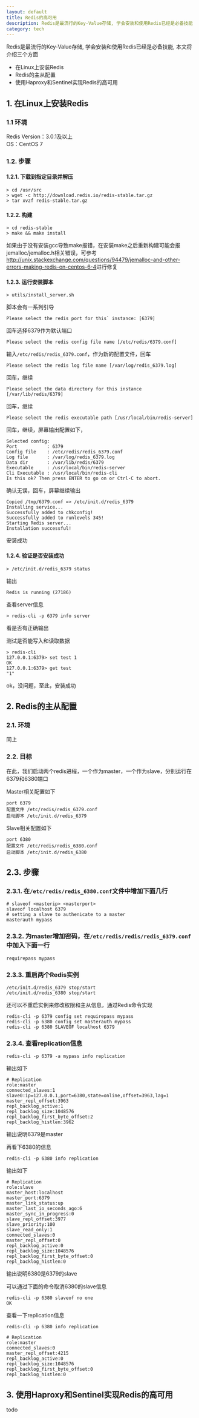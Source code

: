 ```yaml
---
layout: default
title: Redis的高可用
description: Redis是最流行的Key-Value存储, 学会安装和使用Redis已经是必备技能
category: tech
---
```


Redis是最流行的Key-Value存储, 学会安装和使用Redis已经是必备技能, 本文将介绍三个方面

* 在Linux上安装Redis
* Redis的主从配置
* 使用Haproxy和Sentinel实现Redis的高可用

## 1. 在Linux上安装Redis
### 1.1 环境

Redis Version：3.0.1及以上  
OS：CentOS 7

### 1.2. 步骤

#### 1.2.1. 下载到指定目录并解压

```
> cd /usr/src
> wget -c http://download.redis.io/redis-stable.tar.gz
> tar xvzf redis-stable.tar.gz
```

#### 1.2.2. 构建

```
> cd redis-stable
> make && make install
```

如果由于没有安装gcc导致make报错，在安装make之后重新构建可能会报jemalloc/jemalloc.h相关错误，可参考
<http://unix.stackexchange.com/questions/94479/jemalloc-and-other-errors-making-redis-on-centos-6-4>进行修复

#### 1.2.3. 运行安装脚本

```
> utils/install_server.sh
```

脚本会有一系列引导

```
Please select the redis port for this` instance: [6379]
```
回车选择6379作为默认端口

```
Please select the redis config file name [/etc/redis/6379.conf] 
```
输入`/etc/redis/redis_6379.conf`，作为新的配置文件，回车

```
Please select the redis log file name [/var/log/redis_6379.log]
```
回车，继续

```
Please select the data directory for this instance [/var/lib/redis/6379]
```
回车，继续

```
Please select the redis executable path [/usr/local/bin/redis-server]
```
回车，继续，屏幕输出配置如下，

```
Selected config:
Port           : 6379
Config file    : /etc/redis/redis_6379.conf
Log file       : /var/log/redis_6379.log
Data dir       : /var/lib/redis/6379
Executable     : /usr/local/bin/redis-server
Cli Executable : /usr/local/bin/redis-cli
Is this ok? Then press ENTER to go on or Ctrl-C to abort.
```
确认无误，回车，屏幕继续输出

```
Copied /tmp/6379.conf => /etc/init.d/redis_6379
Installing service...
Successfully added to chkconfig!
Successfully added to runlevels 345!
Starting Redis server...
Installation successful!
```
安装成功

#### 1.2.4. 验证是否安装成功

```
> /etc/init.d/redis_6379 status
```
输出

```
Redis is running (27186)
```

查看server信息

```
> redis-cli -p 6379 info server
```
看是否有正确输出

测试是否能写入和读取数据

```
> redis-cli
127.0.0.1:6379> set test 1
OK
127.0.0.1:6379> get test
"1"
```

ok，没问题，至此，安装成功

## 2. Redis的主从配置

### 2.1. 环境

同上

### 2.2. 目标

在此，我们启动两个redis进程，一个作为master，一个作为slave，分别运行在6379和6380端口

Master相关配置如下
```
port 6379
配置文件 /etc/redis/redis_6379.conf
启动脚本 /etc/init.d/redis_6379
```

Slave相关配置如下
```
port 6380
配置文件 /etc/redis/redis_6380.conf
启动脚本 /etc/init.d/redis_6380
```

## 2.3. 步骤

### 2.3.1. 在`/etc/redis/redis_6380.conf`文件中增加下面几行

```
# slaveof <masterip> <masterport>
slaveof localhost 6379
# setting a slave to authenicate to a master
masterauth mypass
```

### 2.3.2. 为master增加密码，在`/etc/redis/redis/redis_6379.conf`中加入下面一行

```
requirepass mypass
```

### 2.3.3. 重启两个Redis实例

```
/etc/init.d/redis_6379 stop/start
/etc/init.d/redis_6380 stop/start
```

还可以不重启实例来修改权限和主从信息，通过Redis命令实现

```
redis-cli -p 6379 config set requirepass mypass
redis-cli -p 6380 config set masterauth mypass
redis-cli -p 6380 SLAVEOF localhost 6379
```

### 2.3.4. 查看replication信息

```
redis-cli -p 6379 -a mypass info replication
```

输出如下

```
# Replication
role:master
connected_slaves:1
slave0:ip=127.0.0.1,port=6380,state=online,offset=3963,lag=1
master_repl_offset:3963
repl_backlog_active:1
repl_backlog_size:1048576
repl_backlog_first_byte_offset:2
repl_backlog_histlen:3962
```
输出说明6379是master

再看下6380的信息

```
redis-cli -p 6380 info replication
```

输出如下

```
# Replication
role:slave
master_host:localhost
master_port:6379
master_link_status:up
master_last_io_seconds_ago:6
master_sync_in_progress:0
slave_repl_offset:3977
slave_priority:100
slave_read_only:1
connected_slaves:0
master_repl_offset:0
repl_backlog_active:0
repl_backlog_size:1048576
repl_backlog_first_byte_offset:0
repl_backlog_histlen:0
```

输出说明6380是6379的slave

可以通过下面的命令取消6380的slave信息

```
redis-cli -p 6380 slaveof no one
OK
```

查看一下replication信息

```
redis-cli -p 6380 info replication
```

```
# Replication
role:master
connected_slaves:0
master_repl_offset:4215
repl_backlog_active:0
repl_backlog_size:1048576
repl_backlog_first_byte_offset:0
repl_backlog_histlen:0
```

## 3. 使用Haproxy和Sentinel实现Redis的高可用

todo
